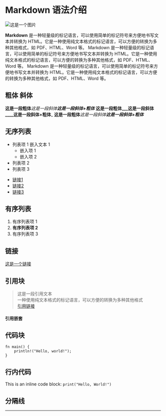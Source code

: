 # Markdown 语法介绍

![这是一个图片](https://markdown.land/wp-content/uploads/2021/06/markdown-512px.png)

__Markdown__ 是一种轻量级的标记语言，可以使用简单的标记符号来方便地书写文本并转换为 HTML。它是一种使用纯文本格式的标记语言，可以方便的转换为多种其他格式，如 PDF、HTML、Word 等。
Markdown 是一种轻量级的标记语言，可以使用简单的标记符号来方便地书写文本并转换为 HTML。它是一种使用纯文本格式的标记语言，可以方便的转换为多种其他格式，如 PDF、HTML、Word 等。
Markdown 是一种轻量级的标记语言，可以使用简单的标记符号来方便地书写文本并转换为 HTML。它是一种使用纯文本格式的标记语言，可以方便的转换为多种其他格式，如 PDF、HTML、Word 等。

## 粗体 斜体
**这是一段粗体***这是一段斜体****这是一段斜体+粗体***
__这是一段粗体___这是一段斜体____这是一段斜体+粗体___
**这是一段粗体**_这是一段斜体_***这是一段斜体+粗体***

## 无序列表
- 列表项 1
  嵌入文本 1
  - 嵌入项 1
  - 嵌入项 2
- 列表项 2
- 列表项 3

* [链接1](https://www.example.com)
* [链接2](https://www.example.com)
* [链接3](https://www.example.com)


## 有序列表
1. 有序列表项 1
1. **__有序列表项 2__**
1. 有序列表项 3

## 链接
[这是一个链接](https://www.example.com)

## 引用块
> 这是一段引用文本  
> 一种使用纯文本格式的标记语言，可以方便的转换为多种其他格式<br>
> [引用链接](https://www.example.com)

#### 引用嵌套

## 代码块
```
fn main() {
    println!("Hello, world!");
}
```

## 行内代码
This is an inline code block: `print("Hello, World!")`

## 分隔线

---
